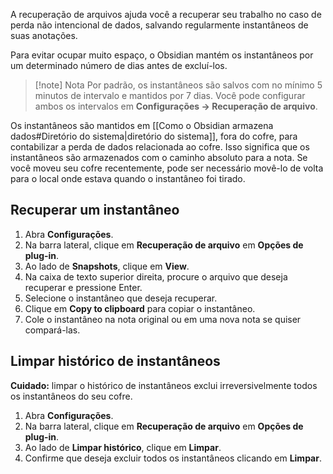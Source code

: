A recuperação de arquivos ajuda você a recuperar seu trabalho no caso de perda não intencional de dados, salvando regularmente instantâneos de suas anotações.

Para evitar ocupar muito espaço, o Obsidian mantém os instantâneos por um determinado número de dias antes de excluí-los.

> [!note] Nota
> Por padrão, os instantâneos são salvos com no mínimo 5 minutos de intervalo e mantidos por 7 dias. Você pode configurar ambos os intervalos em **Configurações → Recuperação de arquivo**.

Os instantâneos são mantidos em [[Como o Obsidian armazena dados#Diretório do sistema|diretório do sistema]], fora do cofre, para contabilizar a perda de dados relacionada ao cofre. Isso significa que os instantâneos são armazenados com o caminho absoluto para a nota. Se você moveu seu cofre recentemente, pode ser necessário movê-lo de volta para o local onde estava quando o instantâneo foi tirado.

## Recuperar um instantâneo

1. Abra **Configurações**.
2. Na barra lateral, clique em **Recuperação de arquivo** em **Opções de plug-in**.
3. Ao lado de **Snapshots**, clique em **View**.
4. Na caixa de texto superior direita, procure o arquivo que deseja recuperar e pressione Enter.
5. Selecione o instantâneo que deseja recuperar.
6. Clique em **Copy to clipboard** para copiar o instantâneo.
7. Cole o instantâneo na nota original ou em uma nova nota se quiser compará-las.

## Limpar histórico de instantâneos

**Cuidado:** limpar o histórico de instantâneos exclui irreversivelmente todos os instantâneos do seu cofre.

1. Abra **Configurações**.
2. Na barra lateral, clique em **Recuperação de arquivo** em **Opções de plug-in**.
3. Ao lado de **Limpar histórico**, clique em **Limpar**.
4. Confirme que deseja excluir todos os instantâneos clicando em **Limpar**.